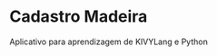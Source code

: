 <h1 aling="center">
    <a>Cadastro Madeira</a>
</h1>
<p aling="center">Aplicativo para aprendizagem de KIVYLang e Python
